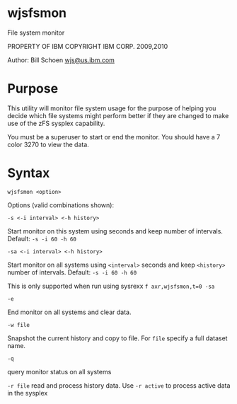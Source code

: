 # wjsfsmon

File system monitor

PROPERTY OF IBM
COPYRIGHT IBM CORP. 2009,2010

Author: Bill Schoen <wjs@us.ibm.com>

# Purpose
This utility will monitor file system usage for the purpose of
helping you decide which file systems might perform better if
they are changed to make use of the zFS sysplex capability.

You must be a superuser to start or end the monitor.
You should have a 7 color 3270 to view the data.

# Syntax
`wjsfsmon <option>`

Options (valid combinations shown):

`-s <-i interval> <-h history>`

Start monitor on this system using <interval> seconds and keep <history> number                 of intervals. Default: `-s -i 60 -h 60`

`-sa <-i interval> <-h history>`

Start monitor on all systems using `<interval>` seconds and keep `<history>` number
of intervals. 
Default: `-s -i 60 -h 60`

This is only supported when run using sysrexx
`f axr,wjsfsmon,t=0 -sa`

`-e`

End monitor on all systems and clear data.

`-w file`

Snapshot the current history and copy to file.
For `file` specify a full dataset name.

`-q`

query monitor status on all systems

`-r file`
read and process history data.  Use `-r active` to process active data in the sysplex
